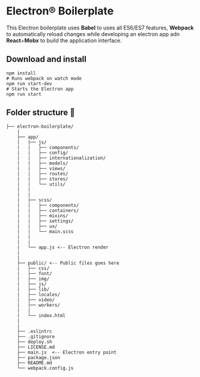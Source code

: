 # Electron® Boilerplate

This Electron boilerplate uses __Babel__ to uses all ES6/ES7 features, __Webpack__ to 
automatically reload changes while developing an electron app adn __React__+__Mobx__ to
build the application interface.


## Download and install

```
npm install
# Runs webpack on watch mode
npm run start-dev
# Starts the Electron app
npm run start
```


## Folder structure :file_folder:

```
├── electron-boilerplate/
    |
    ├── app/
    |   ├── js/
    |   |   ├── components/
    |   |   ├── config/
    |   |   ├── internationalization/
    |   |   ├── models/
    |   |   ├── views/
    |   |   ├── routes/
    |   |   ├── stores/
    |   |   └── utils/
    |   |
    |   |
    |   ├── scss/
    |   |   ├── components/
    |   |   ├── containers/
    |   |   ├── mixins/
    |   |   ├── settings/
    |   |   ├── ux/
    |   |   └── main.scss
    |   |
    |   |
    |   └── app.js <-- Electron render
    |
    |
    ├── public/ <-- Public files goes here
    |   ├── css/
    |   ├── font/
    |   ├── img/
    |   ├── js/
    |   ├── lib/
    |   ├── locales/
    |   ├── video/
    |   ├── workers/
    |   |   
    |   └── index.html
    |
    |
    ├── .eslintrc
    ├── .gitignore
    ├── deploy.sh
    ├── LICENSE.md
    ├── main.js  <-- Electron entry point
    ├── package.json
    ├── README.md
    └── webpack.config.js
```
